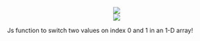 <center > <img src="https://img.shields.io/npm/v/@revtm/tukar"/> </center >
<center > <img src="https://img.shields.io/bundlephobia/min/@revtm/tukar"/> </center >


Js function to switch two values on index 0 and 1 in an 1-D array!
